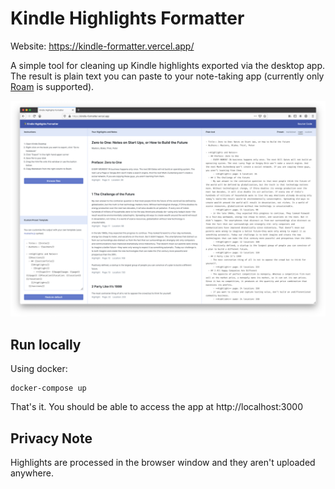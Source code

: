 # Kindle Highlights Formatter

Website: https://kindle-formatter.vercel.app/

A simple tool for cleaning up Kindle highlights exported via the desktop app. The result is plain text you can paste to your note-taking app (currently only [Roam](https://roamresearch) is supported).

![](screenshot.png)

## Run locally

Using docker:

```
docker-compose up
```

That's it. You should be able to access the app at http://localhost:3000

## Privacy Note

Highlights are processed in the browser window and they aren't uploaded anywhere.
